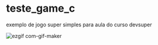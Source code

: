 # teste_game_c
exemplo de jogo super simples para aula do curso devsuper

![ezgif com-gif-maker](https://user-images.githubusercontent.com/84200694/177007794-f01e1bed-e717-447d-a706-7f4473759fb7.gif)
